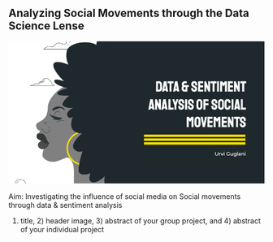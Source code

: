 ## Analyzing Social Movements through the Data Science Lense
![HeaderImage](readMe_img.png)

Aim: Investigating the influence of social media on Social movements through data &amp; sentiment analysis

1) title, 2) header image, 3) abstract of your group project, and 4) abstract of your individual project
